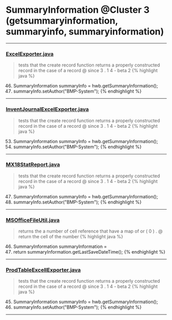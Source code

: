 # SummaryInformation @Cluster 3 (getsummaryinformation, summaryinfo, summaryinformation)

***

### [ExcelExporter.java](https://searchcode.com/codesearch/view/137412604/)
> tests that the create record function returns a properly constructed record in the case of a record @ since 3 . 1 4 - beta 2 
{% highlight java %}
46. SummaryInformation summaryInfo = hwb.getSummaryInformation();
47. summaryInfo.setAuthor("BMP-System");
{% endhighlight %}

***

### [InventJournalExcelExporter.java](https://searchcode.com/codesearch/view/137412606/)
> tests that the create record function returns a properly constructed record in the case of a record @ since 3 . 1 4 - beta 2 
{% highlight java %}
53. SummaryInformation summaryInfo = hwb.getSummaryInformation();
54. summaryInfo.setAuthor("BMP-System");
{% endhighlight %}

***

### [MX18StatReport.java](https://searchcode.com/codesearch/view/137412598/)
> tests that the create record function returns a properly constructed record in the case of a record @ since 3 . 1 4 - beta 2 
{% highlight java %}
47. SummaryInformation summaryInfo = hwb.getSummaryInformation();
48. summaryInfo.setAuthor("BMP-System");
{% endhighlight %}

***

### [MSOfficeFileUtil.java](https://searchcode.com/codesearch/view/116052780/)
> returns the a number of cell reference that have a map of or ( 0 ) . @ return the cell of the number 
{% highlight java %}
46. SummaryInformation summaryInformation =
49. return summaryInformation.getLastSaveDateTime();
{% endhighlight %}

***

### [ProdTableExcellExporter.java](https://searchcode.com/codesearch/view/137412607/)
> tests that the create record function returns a properly constructed record in the case of a record @ since 3 . 1 4 - beta 2 
{% highlight java %}
45. SummaryInformation summaryInfo = hwb.getSummaryInformation();
46. summaryInfo.setAuthor("BMP-System");
{% endhighlight %}

***

